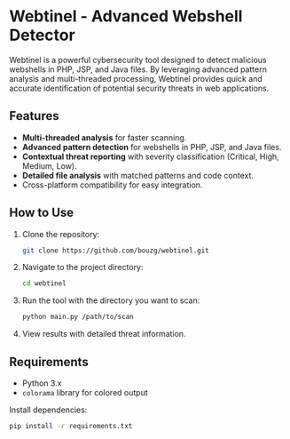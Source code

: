 # Webtinel - Advanced Webshell Detector

Webtinel is a powerful cybersecurity tool designed to detect malicious webshells in PHP, JSP, and Java files. By leveraging advanced pattern analysis and multi-threaded processing, Webtinel provides quick and accurate identification of potential security threats in web applications.

## Features

- **Multi-threaded analysis** for faster scanning.
- **Advanced pattern detection** for webshells in PHP, JSP, and Java files.
- **Contextual threat reporting** with severity classification (Critical, High, Medium, Low).
- **Detailed file analysis** with matched patterns and code context.
- Cross-platform compatibility for easy integration.

## How to Use

1. Clone the repository:
    ```bash
    git clone https://github.com/bouzg/webtinel.git
    ```

2. Navigate to the project directory:
    ```bash
    cd webtinel
    ```

3. Run the tool with the directory you want to scan:
    ```bash
    python main.py /path/to/scan
    ```

4. View results with detailed threat information.

## Requirements

- Python 3.x
- `colorama` library for colored output

Install dependencies:
```bash
pip install -r requirements.txt
